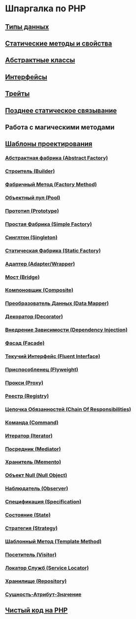 # Шпаргалка по PHP

## [Типы данных](https://github.com/MaksimDzhangirov/PHP-cheatsheet/blob/master/Data-types.md)
## [Статические методы и свойства](https://github.com/MaksimDzhangirov/PHP-cheatsheet/blob/master/static-methods-and-properties.md)
## [Абстрактные классы](https://github.com/MaksimDzhangirov/PHP-cheatsheet/blob/master/abstract-class.md)
## [Интерфейсы](https://github.com/MaksimDzhangirov/PHP-cheatsheet/blob/master/interfaces.md)
## [Трейты](https://github.com/MaksimDzhangirov/PHP-cheatsheet/blob/master/traits.md)
## [Позднее статическое связывание](https://github.com/MaksimDzhangirov/PHP-cheatsheet/blob/master/lastStaticBindings.md)
## Работа с магическими методами
## [Шаблоны проектирования](https://designpatternsphp.readthedocs.io/ru/latest/README.html)
  ### [Абстрактная фабрика (Abstract Factory)](https://designpatternsphp.readthedocs.io/ru/latest/Creational/AbstractFactory/README.html#abstract-factory)
  ### [Строитель (Builder)](https://designpatternsphp.readthedocs.io/ru/latest/Creational/Builder/README.html#builder)
  ### [Фабричный Метод (Factory Method)](https://designpatternsphp.readthedocs.io/ru/latest/Creational/FactoryMethod/README.html#factory-method)
  ### [Объектный пул (Pool)](https://designpatternsphp.readthedocs.io/ru/latest/Creational/Pool/README.html#pool)
  ### [Прототип (Prototype)](https://designpatternsphp.readthedocs.io/ru/latest/Creational/Prototype/README.html#prototype)
  ### [Простая Фабрика (Simple Factory)](https://designpatternsphp.readthedocs.io/ru/latest/Creational/SimpleFactory/README.html#simple-factory)
  ### [Синглтон (Singleton)](https://github.com/MaksimDzhangirov/PHP-cheatsheet/blob/master/singleton.md)
  ### [Статическая Фабрика (Static Factory)](https://designpatternsphp.readthedocs.io/ru/latest/Creational/StaticFactory/README.html#static-factory)
  ### [Адаптер (Adapter/Wrapper)](https://designpatternsphp.readthedocs.io/ru/latest/Structural/Adapter/README.html#adapter-wrapper)
  ### [Мост (Bridge)](https://designpatternsphp.readthedocs.io/ru/latest/Structural/Bridge/README.html#bridge)
  ### [Компоновщик (Composite)](https://designpatternsphp.readthedocs.io/ru/latest/Structural/Composite/README.html#composite)
  ### [Преобразователь Данных (Data Mapper)](https://designpatternsphp.readthedocs.io/ru/latest/Structural/DataMapper/README.html#data-mapper)
  ### [Декоратор (Decorator)](https://designpatternsphp.readthedocs.io/ru/latest/Structural/Decorator/README.html#decorator)
  ### [Внедрение Зависимости (Dependency Injection)](https://designpatternsphp.readthedocs.io/ru/latest/Structural/DependencyInjection/README.html#dependency-injection)
  ### [Фасад (Facade)](https://designpatternsphp.readthedocs.io/ru/latest/Structural/Facade/README.html#facade)
  ### [Текучий Интерфейс (Fluent Interface)](https://designpatternsphp.readthedocs.io/ru/latest/Structural/FluentInterface/README.html#fluent-interface)
  ### [Приспособленец (Flyweight)](https://designpatternsphp.readthedocs.io/ru/latest/Structural/Flyweight/README.html#flyweight)
  ### [Прокси (Proxy)](https://designpatternsphp.readthedocs.io/ru/latest/Structural/Proxy/README.html#proxy)
  ### [Реестр (Registry)](https://designpatternsphp.readthedocs.io/ru/latest/Structural/Registry/README.html#registry)
  ### [Цепочка Обязанностей (Chain Of Responsibilities)](https://designpatternsphp.readthedocs.io/ru/latest/Behavioral/ChainOfResponsibilities/README.html#chain-of-responsibilities)
  ### [Команда (Command)](https://designpatternsphp.readthedocs.io/ru/latest/Behavioral/Command/README.html#command)
  ### [Итератор (Iterator)](https://designpatternsphp.readthedocs.io/ru/latest/Behavioral/Iterator/README.html)
  ### [Посредник (Mediator)](https://designpatternsphp.readthedocs.io/ru/latest/Behavioral/Mediator/README.html#mediator)
  ### [Хранитель (Memento)](https://designpatternsphp.readthedocs.io/ru/latest/Behavioral/Memento/README.html#memento)
  ### [Объект Null (Null Object)](https://designpatternsphp.readthedocs.io/ru/latest/Behavioral/NullObject/README.html#null-object)
  ### [Наблюдатель (Observer)](https://designpatternsphp.readthedocs.io/ru/latest/Behavioral/Observer/README.html#observer)
  ### [Спецификация (Specification)](https://designpatternsphp.readthedocs.io/ru/latest/Behavioral/Specification/README.html#specification)
  ### [Состояние (State)](https://designpatternsphp.readthedocs.io/ru/latest/Behavioral/State/README.html#state)
  ### [Стратегия (Strategy)](https://designpatternsphp.readthedocs.io/ru/latest/Behavioral/Strategy/README.html#strategy)
  ### [Шаблонный Метод (Template Method)](https://designpatternsphp.readthedocs.io/ru/latest/Behavioral/TemplateMethod/README.html#template-method)
  ### [Посетитель (Visitor)](https://designpatternsphp.readthedocs.io/ru/latest/Behavioral/Visitor/README.html#visitor)
  ### [Локатор Служб (Service Locator)](https://designpatternsphp.readthedocs.io/ru/latest/More/ServiceLocator/README.html#service-locator)
  ### [Хранилище (Repository)](https://designpatternsphp.readthedocs.io/ru/latest/More/Repository/README.html#repository)
  ### [Сущность-Атрибут-Значение](https://designpatternsphp.readthedocs.io/ru/latest/More/EAV/README.html#entity-attribute-value-eav)
## [Чистый код на PHP](https://github.com/peter-gribanov/clean-code-php/blob/ru/README.md)
